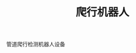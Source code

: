 ---
title: "爬行机器人"
body: "管道爬行检测机器人设备"
parent: "electronic-endoscope"
icon: "fas fa-robot"
weight: 3
---
